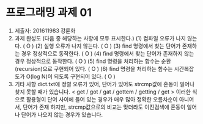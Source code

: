 ﻿# 프로그래밍 과제 01

1. 제출자:   201611983 강륜화
2. 과제 완성도 (다음 중 해당하는 사항에 모두 표시한다.)
	(1) 컴파일 오류가 나지 않는다. ( O )
	(2) 실행 오류가 나지 않는다. ( O )
	(3) find 명령에서 찾는 단어가 존재하는 경우 정상적으로 동작한다. ( O )
	(4) find 명령에서 찾는 단어가 존재하지 않는 경우 정상적으로 동작한다. ( O )
	(5) find 명령을 처리하는 함수는 순환(recursion)으로 구현되어 있다. ( O )
	(6) find 명령을 처리하는 함수는 시간복잡도가 O(log N)이 되도록 구현되어 있다.  ( O )
3. 기타 사항 
dict.txt에 정렬 오류가 있어, 단어가 있어도 strcmp값에 혼동이 일어나 찾지 못할 때가 있습니다.
< get / got / gat / gottem / getting / get >
이러한 식으로 활용형이 단어 사이에 들어 있는 경우가 매우 많아 정확한 오름차순이 아니어서,
단어가 존재 하지만, strcmp값으로의 비교는 맞더라도 이진검색에 혼동이 일어나 단어가 나오지 않는 경우가 있습니다.
